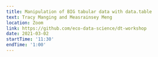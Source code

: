 ```yaml
---
title: Manipulation of BIG tabular data with data.table
text: Tracy Manging and Measrainsey Meng
location: Zoom
link: https://github.com/eco-data-science/dt-workshop
date: 2021-03-02
startTime: '11:30'
endTime: '1:00'
---
```

